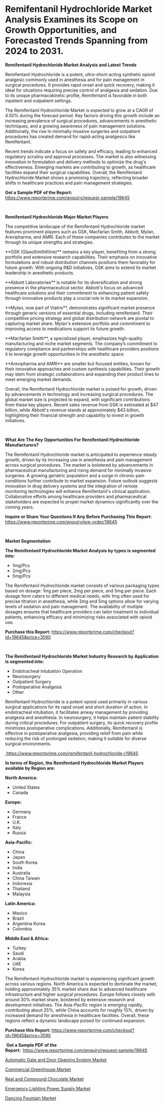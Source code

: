 <p><h1>Remifentanil Hydrochloride Market Analysis Examines its Scope on Growth Opportunities, and Forecasted Trends Spanning from 2024 to 2031.</h1></p><p><strong>Remifentanil Hydrochloride Market Analysis and Latest Trends</strong></p>
<p><p>Remifentanil Hydrochloride is a potent, ultra-short-acting synthetic opioid analgesic commonly used in anesthesia and for pain management in surgical procedures. It provides rapid onset and quick recovery, making it ideal for situations requiring precise control of analgesia and sedation. Due to its unique pharmacokinetic profile, Remifentanil is favorable in both inpatient and outpatient settings.</p><p>The Remifentanil Hydrochloride Market is expected to grow at a CAGR of 4.50% during the forecast period. Key factors driving this growth include an increasing prevalence of surgical procedures, advancements in anesthetic techniques, and a growing awareness of pain management solutions. Additionally, the rise in minimally invasive surgeries and outpatient procedures has created demand for rapid-acting analgesics like Remifentanil. </p><p>Recent trends indicate a focus on safety and efficacy, leading to enhanced regulatory scrutiny and approval processes. The market is also witnessing innovation in formulation and delivery methods to optimize the drug's effectiveness. Emerging markets are contributing to growth, as healthcare facilities expand their surgical capabilities. Overall, the Remifentanil Hydrochloride Market shows a promising trajectory, reflecting broader shifts in healthcare practices and pain management strategies.</p></p>
<p><strong>Get a Sample PDF of the Report:&nbsp;</strong> <a href="https://www.reportprime.com/enquiry/request-sample/19645?utm_campaign=1847&utm_medium=2&utm_source=Github&utm_content=ia&utm_term=02122024&utm_id=remifentanil-hydrochloride">https://www.reportprime.com/enquiry/request-sample/19645</a></p>
<p>&nbsp;</p>
<p><strong>Remifentanil Hydrochloride Major Market Players</strong></p>
<p><p>The competitive landscape of the Remifentanil Hydrochloride market features prominent players such as GSK, Macfarlan Smith, Abbott, Mylan, Arevipharma, and AMRI. Each of these companies contributes to the market through its unique strengths and strategies.</p><p>**GSK (GlaxoSmithKline)** remains a key player, benefiting from a strong portfolio and extensive research capabilities. Their emphasis on innovative formulations and robust distribution channels positions them favorably for future growth. With ongoing R&D initiatives, GSK aims to extend its market leadership in anesthetic products.</p><p>**Abbott Laboratories** is notable for its diversification and strong presence in the pharmaceutical sector. Abbott's focus on advanced healthcare solutions and their commitment to enhancing patient safety through innovative products play a crucial role in its market expansion.</p><p>**Mylan, now part of Viatris**, demonstrates significant market presence through generic versions of essential drugs, including remifentanil. Their competitive pricing strategy and global distribution network are pivotal to capturing market share. Mylan's extensive portfolio and commitment to improving access to medications support its future growth.</p><p>**Macfarlan Smith**, a specialized player, emphasizes high-quality manufacturing and niche market segments. The company’s commitment to regulatory compliance and partnerships with healthcare providers positions it to leverage growth opportunities in the anesthetic space.</p><p>**Arevipharma and AMRI** are smaller but focused entities, known for their innovative approaches and custom synthesis capabilities. Their growth may stem from strategic collaborations and expanding their product lines to meet emerging market demands.</p><p>Overall, the Remifentanil Hydrochloride market is poised for growth, driven by advancements in technology and increasing surgical procedures. The global market size is projected to expand, with significant contributions from these key players. Recent sales revenue from GSK is estimated at $47 billion, while Abbott's revenue stands at approximately $43 billion, highlighting their financial strength and capability to invest in growth initiatives.</p></p>
<p>&nbsp;</p>
<p><strong>What Are The Key Opportunities For Remifentanil Hydrochloride Manufacturers?</strong></p>
<p><p>The Remifentanil Hydrochloride market is anticipated to experience steady growth, driven by its increasing use in anesthesia and pain management across surgical procedures. The market is bolstered by advancements in pharmaceutical manufacturing and rising demand for minimally invasive surgeries. A growing geriatric population and a surge in chronic pain conditions further contribute to market expansion. Future outlook suggests innovation in drug delivery systems and the integration of remote monitoring technologies will enhance Remifentanil's clinical application. Collaborative efforts among healthcare providers and pharmaceutical stakeholders are expected to propel market dynamics significantly over the coming years.</p></p>
<p><strong>Inquire or Share Your Questions If Any Before Purchasing This Report:</strong> <a href="https://www.reportprime.com/enquiry/pre-order/19645?utm_campaign=1847&utm_medium=2&utm_source=Github&utm_content=ia&utm_term=02122024&utm_id=remifentanil-hydrochloride">https://www.reportprime.com/enquiry/pre-order/19645</a></p>
<p>&nbsp;</p>
<p><strong>Market Segmentation</strong></p>
<p><strong>The Remifentanil Hydrochloride Market Analysis by types is segmented into:</strong></p>
<p><ul><li>1mg/Pcs</li><li>2mg/Pcs</li><li>5mg/Pcs</li></ul></p>
<p><p>The Remifentanil Hydrochloride market consists of various packaging types based on dosage: 1mg per piece, 2mg per piece, and 5mg per piece. Each dosage form caters to different medical needs, with 1mg often used for precise titration in anesthesia, while 2mg and 5mg options allow for varying levels of sedation and pain management. The availability of multiple dosages ensures that healthcare providers can tailor treatment to individual patients, enhancing efficacy and minimizing risks associated with opioid use.</p></p>
<p><strong>Purchase this Report:&nbsp;</strong><a href="https://www.reportprime.com/checkout?id=19645&price=3590&utm_campaign=1847&utm_medium=2&utm_source=Github&utm_content=ia&utm_term=02122024&utm_id=remifentanil-hydrochloride">https://www.reportprime.com/checkout?id=19645&price=3590</a></p>
<p>&nbsp;</p>
<p><strong>The Remifentanil Hydrochloride Market Industry Research by Application is segmented into:</strong></p>
<p><ul><li>Endotracheal Intubation Operation</li><li>Neurosurgery</li><li>Outpatient Surgery</li><li>Postoperative Analgesia</li><li>Other</li></ul></p>
<p><p>Remifentanil Hydrochloride is a potent opioid used primarily in various surgical applications for its rapid onset and short duration of action. In endotracheal intubation, it facilitates airway management by providing analgesia and anesthesia. In neurosurgery, it helps maintain patient stability during critical procedures. For outpatient surgery, its quick recovery profile minimizes postoperative complications. Additionally, Remifentanil is effective in postoperative analgesia, providing relief from pain while reducing the risk of prolonged sedation, making it suitable for diverse surgical environments.</p></p>
<p><a href="https://www.reportprime.com/remifentanil-hydrochloride-r19645?utm_campaign=1847&utm_medium=2&utm_source=Github&utm_content=ia&utm_term=02122024&utm_id=remifentanil-hydrochloride">&nbsp;https://www.reportprime.com/remifentanil-hydrochloride-r19645</a></p>
<p><strong>In terms of Region, the Remifentanil Hydrochloride Market Players available by Region are:</strong></p>
<p>
    <p> <strong> North America: </strong>
        <ul>
            <li>United States</li>
            <li>Canada</li>
        </ul>
        </p> 
    <p> <strong> Europe: </strong>
        <ul>
            <li>Germany</li>
            <li>France</li>
            <li>U.K.</li>
            <li>Italy</li>
            <li>Russia</li>
        </ul>
        </p> 
    <p> <strong> Asia-Pacific: </strong>
        <ul>
            <li>China</li>
            <li>Japan</li>
            <li>South Korea</li>
            <li>India</li>
            <li>Australia</li>
            <li>China Taiwan</li>
            <li>Indonesia</li>
            <li>Thailand</li>
            <li>Malaysia</li>
        </ul>
        </p> 
    <p> <strong> Latin America: </strong>
        <ul>
            <li>Mexico</li>
            <li>Brazil</li>
            <li>Argentina Korea</li>
            <li>Colombia</li>
        </ul>
        </p> 
    <p> <strong> Middle East & Africa: </strong>
        <ul>
            <li>Turkey</li>
            <li>Saudi</li>
            <li>Arabia</li>
            <li>UAE</li>
            <li>Korea</li>
        </ul>
    </p>
    </p>
<p><p>The Remifentanil Hydrochloride market is experiencing significant growth across various regions. North America is expected to dominate the market, holding approximately 35% market share due to advanced healthcare infrastructure and higher surgical procedures. Europe follows closely with around 30% market share, bolstered by extensive research and development initiatives. The Asia-Pacific region is emerging rapidly, contributing about 25%, while China accounts for roughly 15%, driven by increased demand for anesthesia in healthcare facilities. Overall, these regions reflect a dynamic landscape poised for continued expansion.</p></p>
<p><strong>Purchase this Report: </strong><a href="https://www.reportprime.com/checkout?id=19645&price=3590&utm_campaign=1847&utm_medium=2&utm_source=Github&utm_content=ia&utm_term=02122024&utm_id=remifentanil-hydrochloride">https://www.reportprime.com/checkout?id=19645&price=3590</a></p>
<p>&nbsp;<strong>Get a Sample PDF of the Report:&nbsp;&nbsp;</strong><a href="https://www.reportprime.com/enquiry/request-sample/19645?utm_campaign=1847&utm_medium=2&utm_source=Github&utm_content=ia&utm_term=02122024&utm_id=remifentanil-hydrochloride">https://www.reportprime.com/enquiry/request-sample/19645</a></p>
<p><strong></strong></p>
<p><p><a href="https://www.linkedin.com/pulse/automatic-gate-door-opening-system-industry-projections-market-fqbff?utm_campaign=1847&utm_medium=2&utm_source=Github&utm_content=ia&utm_term=02122024&utm_id=remifentanil-hydrochloride">Automatic Gate and Door Opening System Market</a></p><p><a href="https://www.linkedin.com/pulse/estimating-size-growth-potential-commercial-greenhouse-market-stjqf?utm_campaign=1847&utm_medium=2&utm_source=Github&utm_content=ia&utm_term=02122024&utm_id=remifentanil-hydrochloride">Commercial Greenhouse Market</a></p><p><a href="https://www.linkedin.com/pulse/real-compound-chocolate-market-analysis-size-share-trends-9qagf?utm_campaign=1847&utm_medium=2&utm_source=Github&utm_content=ia&utm_term=02122024&utm_id=remifentanil-hydrochloride">Real and Compound Chocolate Market</a></p><p><a href="https://issuu.com/reportprime-2/docs/emergency-lighting-power-supply-market-size-2030.p?utm_campaign=1847&utm_medium=2&utm_source=Github&utm_content=ia&utm_term=02122024&utm_id=remifentanil-hydrochloride">Emergency Lighting Power Supply Market</a></p><p><a href="https://issuu.com/reportprime-2/docs/dancing-fountain-market-size-2030.pptx?utm_campaign=1847&utm_medium=2&utm_source=Github&utm_content=ia&utm_term=02122024&utm_id=remifentanil-hydrochloride">Dancing Fountain Market</a></p></p>
